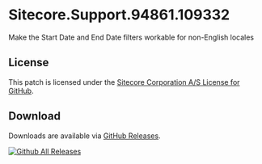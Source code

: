 # Sitecore.Support.94861.109332
Make the Start Date and End Date filters workable for non-English locales

## License  
This patch is licensed under the [Sitecore Corporation A/S License for GitHub](https://github.com/sitecoresupport/Sitecore.Support.94861.109332/blob/master/LICENSE).  

## Download  
Downloads are available via [GitHub Releases](https://github.com/sitecoresupport/Sitecore.Support.94861.109332/releases).  

[![Github All Releases](https://img.shields.io/github/downloads/SitecoreSupport/Sitecore.Support.94861.109332/total.svg)](https://github.com/SitecoreSupport/Sitecore.Support.94861.109332/releases)
